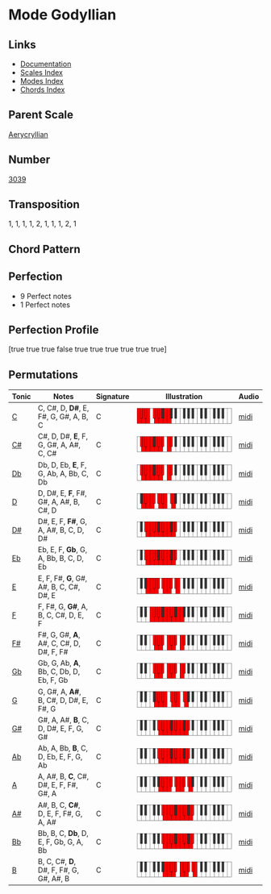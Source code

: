 # Mode Godyllian

## Links

- [Documentation](README.md)
- [Scales Index](Scales.md)
- [Modes Index](Modes.md)
- [Chords Index](Chords.md)

## Parent Scale

[Aerycryllian](ScaleAerycryllian.md)

## Number

[3039](https://ianring.com/musictheory/scales/3039)

## Transposition

1, 1, 1, 1, 2, 1, 1, 1, 2, 1

## Chord Pattern



## Perfection

- 9 Perfect notes
- 1 Perfect notes

## Perfection Profile

[true true true false true true true true true true]

## Permutations

| Tonic | Notes | Signature | Illustration | Audio |
|-------|-------|-----------|--------------|-------|
| [C](ModeCNaturalGodyllian.md) | C, C#, D, **D#**, E, F#, G, G#, A, B, C | C | ![CNaturalGodyllian](ModeCNaturalGodyllian.png) | [midi](https://github.com/edipermadi/music/blob/main/docs/ModeCNaturalGodyllian.mid?raw=true) |
| [C#](ModeCSharpGodyllian.md) | C#, D, D#, **E**, F, G, G#, A, A#, C, C# | C | ![CSharpGodyllian](ModeCSharpGodyllian.png) | [midi](https://github.com/edipermadi/music/blob/main/docs/ModeCSharpGodyllian.mid?raw=true) |
| [Db](ModeDFlatGodyllian.md) | Db, D, Eb, **E**, F, G, Ab, A, Bb, C, Db | C | ![DFlatGodyllian](ModeDFlatGodyllian.png) | [midi](https://github.com/edipermadi/music/blob/main/docs/ModeDFlatGodyllian.mid?raw=true) |
| [D](ModeDNaturalGodyllian.md) | D, D#, E, **F**, F#, G#, A, A#, B, C#, D | C | ![DNaturalGodyllian](ModeDNaturalGodyllian.png) | [midi](https://github.com/edipermadi/music/blob/main/docs/ModeDNaturalGodyllian.mid?raw=true) |
| [D#](ModeDSharpGodyllian.md) | D#, E, F, **F#**, G, A, A#, B, C, D, D# | C | ![DSharpGodyllian](ModeDSharpGodyllian.png) | [midi](https://github.com/edipermadi/music/blob/main/docs/ModeDSharpGodyllian.mid?raw=true) |
| [Eb](ModeEFlatGodyllian.md) | Eb, E, F, **Gb**, G, A, Bb, B, C, D, Eb | C | ![EFlatGodyllian](ModeEFlatGodyllian.png) | [midi](https://github.com/edipermadi/music/blob/main/docs/ModeEFlatGodyllian.mid?raw=true) |
| [E](ModeENaturalGodyllian.md) | E, F, F#, **G**, G#, A#, B, C, C#, D#, E | C | ![ENaturalGodyllian](ModeENaturalGodyllian.png) | [midi](https://github.com/edipermadi/music/blob/main/docs/ModeENaturalGodyllian.mid?raw=true) |
| [F](ModeFNaturalGodyllian.md) | F, F#, G, **G#**, A, B, C, C#, D, E, F | C | ![FNaturalGodyllian](ModeFNaturalGodyllian.png) | [midi](https://github.com/edipermadi/music/blob/main/docs/ModeFNaturalGodyllian.mid?raw=true) |
| [F#](ModeFSharpGodyllian.md) | F#, G, G#, **A**, A#, C, C#, D, D#, F, F# | C | ![FSharpGodyllian](ModeFSharpGodyllian.png) | [midi](https://github.com/edipermadi/music/blob/main/docs/ModeFSharpGodyllian.mid?raw=true) |
| [Gb](ModeGFlatGodyllian.md) | Gb, G, Ab, **A**, Bb, C, Db, D, Eb, F, Gb | C | ![GFlatGodyllian](ModeGFlatGodyllian.png) | [midi](https://github.com/edipermadi/music/blob/main/docs/ModeGFlatGodyllian.mid?raw=true) |
| [G](ModeGNaturalGodyllian.md) | G, G#, A, **A#**, B, C#, D, D#, E, F#, G | C | ![GNaturalGodyllian](ModeGNaturalGodyllian.png) | [midi](https://github.com/edipermadi/music/blob/main/docs/ModeGNaturalGodyllian.mid?raw=true) |
| [G#](ModeGSharpGodyllian.md) | G#, A, A#, **B**, C, D, D#, E, F, G, G# | C | ![GSharpGodyllian](ModeGSharpGodyllian.png) | [midi](https://github.com/edipermadi/music/blob/main/docs/ModeGSharpGodyllian.mid?raw=true) |
| [Ab](ModeAFlatGodyllian.md) | Ab, A, Bb, **B**, C, D, Eb, E, F, G, Ab | C | ![AFlatGodyllian](ModeAFlatGodyllian.png) | [midi](https://github.com/edipermadi/music/blob/main/docs/ModeAFlatGodyllian.mid?raw=true) |
| [A](ModeANaturalGodyllian.md) | A, A#, B, **C**, C#, D#, E, F, F#, G#, A | C | ![ANaturalGodyllian](ModeANaturalGodyllian.png) | [midi](https://github.com/edipermadi/music/blob/main/docs/ModeANaturalGodyllian.mid?raw=true) |
| [A#](ModeASharpGodyllian.md) | A#, B, C, **C#**, D, E, F, F#, G, A, A# | C | ![ASharpGodyllian](ModeASharpGodyllian.png) | [midi](https://github.com/edipermadi/music/blob/main/docs/ModeASharpGodyllian.mid?raw=true) |
| [Bb](ModeBFlatGodyllian.md) | Bb, B, C, **Db**, D, E, F, Gb, G, A, Bb | C | ![BFlatGodyllian](ModeBFlatGodyllian.png) | [midi](https://github.com/edipermadi/music/blob/main/docs/ModeBFlatGodyllian.mid?raw=true) |
| [B](ModeBNaturalGodyllian.md) | B, C, C#, **D**, D#, F, F#, G, G#, A#, B | C | ![BNaturalGodyllian](ModeBNaturalGodyllian.png) | [midi](https://github.com/edipermadi/music/blob/main/docs/ModeBNaturalGodyllian.mid?raw=true) |
